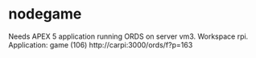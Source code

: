 # nodegame
Needs APEX 5 application running ORDS on server vm3.
Workspace rpi.
Application: game (106)
http://carpi:3000/ords/f?p=163
